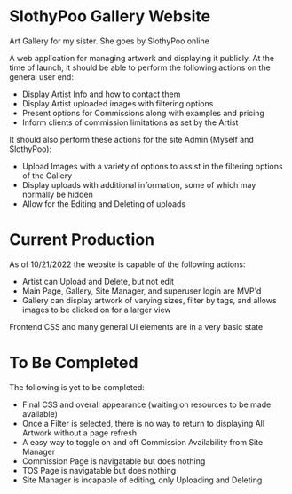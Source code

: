 # SlothyPoo Gallery Website
Art Gallery for my sister. She goes by SlothyPoo online

A web application for managing artwork and displaying it publicly. At the time of launch, it should be able to perform the following actions on the general user end:

- Display Artist Info and how to contact them
- Display Artist uploaded images with filtering options
- Present options for Commissions along with examples and pricing
- Inform clients of commission limitations as set by the Artist

It should also perform these actions for the site Admin (Myself and SlothyPoo):

- Upload Images with a variety of options to assist in the filtering options of the Gallery
- Display uploads with additional information, some of which may normally be hidden
- Allow for the Editing and Deleting of uploads

# Current Production
As of 10/21/2022 the website is capable of the following actions:

- Artist can Upload and Delete, but not edit
- Main Page, Gallery, Site Manager, and superuser login are MVP'd
- Gallery can display artwork of varying sizes, filter by tags, and allows images to be clicked on for a larger view

Frontend CSS and many general UI elements are in a very basic state

# To Be Completed
The following is yet to be completed:

- Final CSS and overall appearance (waiting on resources to be made available)
- Once a Filter is selected, there is no way to return to displaying All Artwork without a page refresh
- A easy way to toggle on and off Commission Availability from Site Manager
- Commission Page is navigatable but does nothing
- TOS Page is navigatable but does nothing
- Site Manager is incapable of editing, only Uploading and Deleting
